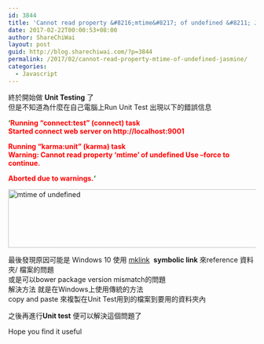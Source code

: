 ```yaml
---
id: 3844
title: 'Cannot read property &#8216;mtime&#8217; of undefined &#8211; Jasmine'
date: 2017-02-22T00:00:53+08:00
author: ShareChiWai
layout: post
guid: http://blog.sharechiwai.com/?p=3844
permalink: /2017/02/cannot-read-property-mtime-of-undefined-jasmine/
categories:
  - Javascript
---
```

終於開始做 **Unit Testing** 了  
但是不知道為什麼在自己電腦上Run Unit Test 出現以下的錯誤信息

<span style="color: #008000;"><strong>&#8216;<span style="color: #ff0000;">Running &#8220;connect:test&#8221; (connect) task</span></strong></span>  
<span style="color: #ff0000;"><strong> Started connect web server on http://localhost:9001</strong></span>

<span style="color: #ff0000;"><strong>Running &#8220;karma:unit&#8221; (karma) task</strong></span>  
<span style="color: #ff0000;"><strong> Warning: Cannot read property &#8216;mtime&#8217; of undefined Use &#8211;force to continue.</strong></span>

<span style="color: #008000;"><strong><span style="color: #ff0000;">Aborted due to warnings.</span>&#8216;</strong></span>

[<img class="alignnone size-full wp-image-3846" src="https://i0.wp.com/blog.sharechiwai.com/wp-content/uploads/2017/02/mtime-of-undefined-cause-by-mklink.png?resize=625%2C119" alt="mtime of undefined" width="625" height="119" srcset="https://i0.wp.com/blog.sharechiwai.com/wp-content/uploads/2017/02/mtime-of-undefined-cause-by-mklink.png?w=836 836w, https://i0.wp.com/blog.sharechiwai.com/wp-content/uploads/2017/02/mtime-of-undefined-cause-by-mklink.png?resize=300%2C57 300w, https://i0.wp.com/blog.sharechiwai.com/wp-content/uploads/2017/02/mtime-of-undefined-cause-by-mklink.png?resize=768%2C146 768w, https://i0.wp.com/blog.sharechiwai.com/wp-content/uploads/2017/02/mtime-of-undefined-cause-by-mklink.png?resize=624%2C119 624w" sizes="(max-width: 625px) 100vw, 625px" data-recalc-dims="1" />](https://i0.wp.com/blog.sharechiwai.com/wp-content/uploads/2017/02/mtime-of-undefined-cause-by-mklink.png)

最後發現原因可能是 Windows 10 使用 [mklink](https://technet.microsoft.com/en-us/library/cc753194(v=ws.11).aspx)  **symbolic link** 來reference 資料夾/ 檔案的問題  
或是可以bower package version mismatch的問題  
解決方法 就是在Windows上使用傳統的方法  
copy and paste 來複製在Unit Test用到的檔案到要用的資料夾內

之後再進行**Unit test** 便可以解決這個問題了

Hope you find it useful
